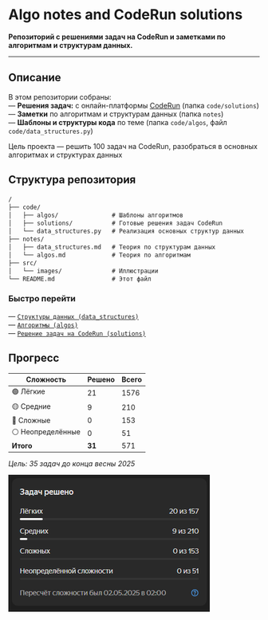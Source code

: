 # Algo notes and CodeRun solutions

**Репозиторий с решениями задач на CodeRun и заметками по алгоритмам и структурам данных.**

---

## Описание
В этом репозитории собраны:  
— **Решения задач:** с онлайн-платформы [CodeRun](https://coderun.yandex.ru) (папка `code/solutions`)  
— **Заметки** по алгоритмам и структурам данных (папка `notes`)  
— **Шаблоны и структуры кода** по теме (папка `code/algos`, файл `code/data_structures.py`)

Цель проекта — решить 100 задач на CodeRun, разобраться в основных алгоритмах и структурах данных

## Структура репозитория
```text
/
├── code/
│   ├── algos/               # Шаблоны алгоритмов
│   ├── solutions/           # Готовые решения задач CodeRun
│   └── data_structures.py   # Реализация основных структур данных
├── notes/
│   ├── data_structures.md   # Теория по структурам данных
│   └── algos.md             # Теория по алгоритмам
├── src/
│   └── images/              # Иллюстрации
└── README.md                # Этот файл
```
### Быстро перейти
— [`Cтруктуры данных (data_structures)`](notes/data_structures.md)   
— [`Алгоритмы (algos)`](notes/algos.md)  
— [`Решение задач на CodeRun (solutions)`](code/solutions)

## Прогресс

| Сложность       | Решено | Всего |
|------------------|--------|-------|
| 🟢 Лёгкие         | 21     | 1576  |
| 🟡 Средние        | 9      | 210   |
| 🔴 Сложные        | 0      | 153   |
| ⚪ Неопределённые | 0      | 51    |
| **Итого**        | **31** | 571   |

_Цель: 35 задач до конца весны 2025 ️_   

![img.png](src/images/img.png)

